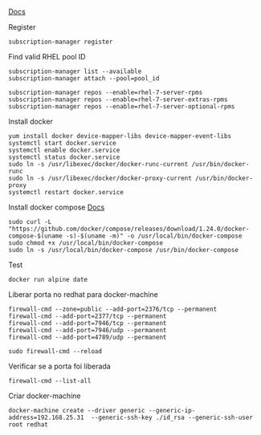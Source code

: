 [Docs](https://access.redhat.com/documentation/en-us/red_hat_enterprise_linux_atomic_host/7/html-single/getting_started_with_containers/index)


Register
```
subscription-manager register
```

Find valid RHEL pool ID
```
subscription-manager list --available
subscription-manager attach --pool=pool_id

subscription-manager repos --enable=rhel-7-server-rpms
subscription-manager repos --enable=rhel-7-server-extras-rpms
subscription-manager repos --enable=rhel-7-server-optional-rpms
```

Install docker
```
yum install docker device-mapper-libs device-mapper-event-libs
systemctl start docker.service
systemctl enable docker.service
systemctl status docker.service
sudo ln -s /usr/libexec/docker/docker-runc-current /usr/bin/docker-runc
sudo ln -s /usr/libexec/docker/docker-proxy-current /usr/bin/docker-proxy
systemctl restart docker.service
```

Install docker compose
[Docs](https://docs.docker.com/compose/install/)
```
sudo curl -L "https://github.com/docker/compose/releases/download/1.24.0/docker-compose-$(uname -s)-$(uname -m)" -o /usr/local/bin/docker-compose
sudo chmod +x /usr/local/bin/docker-compose
sudo ln -s /usr/local/bin/docker-compose /usr/bin/docker-compose
```

Test
```
docker run alpine date
```

Liberar porta no redhat para docker-machine
```
firewall-cmd --zone=public --add-port=2376/tcp --permanent
firewall-cmd --add-port=2377/tcp --permanent
firewall-cmd --add-port=7946/tcp --permanent
firewall-cmd --add-port=7946/udp --permanent
firewall-cmd --add-port=4789/udp --permanent

sudo firewall-cmd --reload
```

Verificar se a porta foi liberada
```
firewall-cmd --list-all
```

Criar docker-machine
```
docker-machine create --driver generic --generic-ip-address=192.168.25.31  --generic-ssh-key ./id_rsa --generic-ssh-user root redhat
```